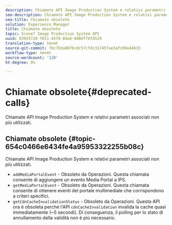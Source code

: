 ```yaml
---
description: Chiamate API Image Production System e relativi parametri associati non più utilizzati.
seo-description: Chiamate API Image Production System e relativi parametri associati non più utilizzati.
seo-title: Chiamate obsolete
solution: Experience Manager
title: Chiamate obsolete
topic: Scene7 Image Production System API
uuid: 03925728-f011-45f0-84a6-808dff0fd529
translation-type: tm+mt
source-git-commit: 7bc7b3a86fbcdc57cfdc31745fae3afc06e44b15
workflow-type: tm+mt
source-wordcount: '120'
ht-degree: 0%

---
```



# Chiamate obsolete{#deprecated-calls}

Chiamate API Image Production System e relativi parametri associati non più utilizzati.

## Chiamate obsolete {#topic-654c0466e6434fe4a95953322255b08c}

Chiamate API Image Production System e relativi parametri associati non più utilizzati.

* `addMediaPortalEvent` - Obsoleto da Operazioni. Questa chiamata consente di aggiungere un evento Media Portal a IPS.
* `getMediaPortalEvent` - Obsoleto da Operazioni. Questa chiamata consente di ottenere eventi del portale multimediale che corrispondono a criteri specifici.
* `getCdnCacheInvalidationStatus` - Obsoleto da Operazioni. Questa API ora è obsoleta perché l&#39;API `cdnCacheInvalidation` invalida la cache quasi immediatamente (~5 secondi). Di conseguenza, il polling per lo stato di annullamento della validità non è più necessario.

